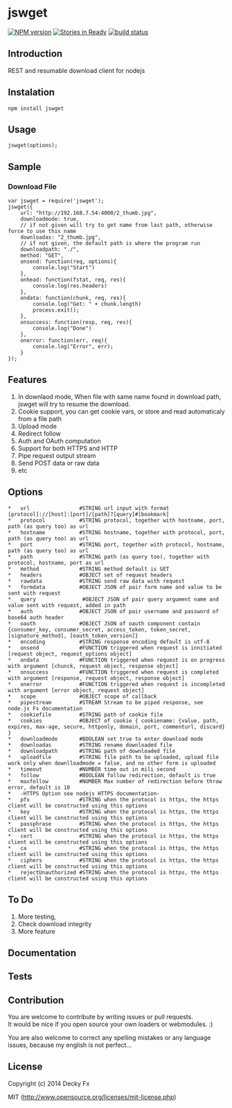 jswget
===========
[![NPM version](https://badge.fury.io/js/jswget.png)](http://badge.fury.io/js/jswget)
[![Stories in Ready](https://badge.waffle.io/1412/jswget.png?label=ready)](http://waffle.io/1412/jswget)
[![build status](https://secure.travis-ci.org/1412/jswget.png)](http://travis-ci.org/1412/jswget)

## Introduction

REST and resumable download client for nodejs

## Instalation

```
npm install jswget
```

## Usage

```
jswget(options);
```

## Sample

### Download File
```
var jswget = require('jswget');
jswget({
    url: "http://192.168.7.54:4000/2_thumb.jpg",
    downloadmode: true,
    // if not given will try to get name from last path, otherwise force to use this name
    downloadas: "2_thumb.jpg",
    // if not given, the default path is where the program run
    downloadpath: "./",
    method: "GET",
    onsend: function(req, options){
        console.log("Start")
    },
    onhead: function(fstat, req, res){
        console.log(res.headers)
    },
    ondata: function(chunk, req, res){
        console.log("Get: " + chunk.length)
		process.exit();
    },
    onsuccess: function(resp, req, res){
        console.log("Done")
    },
    onerror: function(err, req){
        console.log("Error", err);
    }
});
```

## Features

1. In downlaod mode, When file with same name found in download path, jswget will try to resume the download.
2. Cookie support, you can get cookie vars, or store and read automaticaly from a file path
3. Upload mode
4. Redirect follow
5. Auth and OAuth computation
6. Support for both HTTPS and HTTP
7. Pipe request output stream
8. Send POST data or raw data
9. etc

## Options

```
*   url                #STRING url input with format [protocol]://[host]:[port]/[path]?[query]#[bookmark]
*   protocol           #STRING protocol, together with hostname, port, path (as query too) as url
*   hostname           #STRING hostname, together with protocol, port, path (as query too) as url
*   port               #STRING port, together with protocol, hostname, path (as query too) as url
*   path               #STRING path (as query too), together with protocol, hostname, port as url
*   method             #STRING method default is GET
*   headers            #OBJECT set of request headers
*   rawdata            #STRING send raw data with request
*   formdata           #OBJECT JSON of pair form name and value to be sent with request
*   query	            #OBJECT JSON of pair query argument name and value sent with request, added in path
*   auth               #OBJECT JSON of pair username and password of base64 auth header
*   oauth              #OBJECT JSON of oauth component contain {consumer_key, consumer_secret, access_token, token_secret, [signature_method], [oauth_token_version]}
*   encoding           #STRING response encoding default is utf-8
*   onsend             #FUNCTION triggered when request is innitiated [request object, request_options object]
*   ondata             #FUNCTION triggered when request is on progress with argument [chunck, request object, response object]
*   onsuccess          #FUNCTION triggered when request is completed with argument [response, request object, response object]
*   onerror            #FUNCTION triggered when request is incompleted with argument [error object, request object]
*   scope              #OBJECT scope of callback
*   pipestream         #STREAM Stream to be piped response, see node.js Fs documentation
*   cookiefile         #STRING path of cookie file
*   cookies            #OBJECT of cookie { cookiename: {value, path, expires, max-age, secure, httponly, domain, port, commenturl, discard} }
*   downloadmode       #BOOLEAN set true to enter download mode
*   downloadas         #STRING rename downloaded file
*   downloadpath       #STRING path of downloaded file
*   uploadfile         #STRING file path to be uploaded, upload file work only when downlloadmode = false, and no other form is uploaded
*   timeout            #NUMBER time out in mili second
*   follow             #BOOLEAN follow redirection, default is true
*   maxfollow          #NUMBER Max number of redirection before throw error, default is 10
*   -HTTPS Option see nodejs HTTPS documentation-
*   pfx                #STRING when the protocol is https, the https client will be constructed using this options
*   key                #STRING when the protocol is https, the https client will be constructed using this options
*   passphrase         #STRING when the protocol is https, the https client will be constructed using this options
*   cert               #STRING when the protocol is https, the https client will be constructed using this options
*   ca                 #STRING when the protocol is https, the https client will be constructed using this options
*   ciphers            #STRING when the protocol is https, the https client will be constructed using this options
*   rejectUnauthorized #STRING when the protocol is https, the https client will be constructed using this options
```

## To Do

1. More testing,
2. Check download integrity
3. More feature

## Documentation



## Tests




## Contribution

You are welcome to contribute by writing issues or pull requests.<br>
It would be nice if you open source your own loaders or webmodules. :)

You are also welcome to correct any spelling mistakes or any language issues, because my english is not perfect...


## License

Copyright (c) 2014 Decky Fx

MIT (http://www.opensource.org/licenses/mit-license.php)
